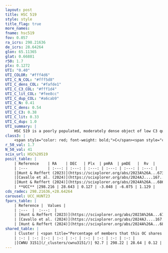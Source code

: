 ```yaml
---
layout: post
title: HSC 519
style: style
title_flag: true
more_names: 
fname: hsc519
fov: 0.057
ra_icrs: 298.21636
de_icrs: 28.64264
glon: 65.11365
glat: 0.66881
r50: 1.7
plx: 0.1272
UTI: "0.40"
UTI_COLOR: "#fff4d6"
UTI_C_N_COL: "#fff5d8"
UTI_C_dens_COL: "#fafde1"
UTI_C_C3_COL: "#fff1d4"
UTI_C_lit_COL: "#fee8cc"
UTI_C_dup_COL: "#a6cab9"
UTI_C_N: 0.41
UTI_C_dens: 0.54
UTI_C_C3: 0.38
UTI_C_lit: 0.33
UTI_C_dup: 1.0
UTI_summary: |
    HSC 519 is a poorly populated, moderately dense object of low C3 quality. It was recently reported in the literature. This object shares a large percentage of members with a later reported entry.
class3: |
    <span style="color: red; font-weight: bold;">C</span><span style="color: #FFC300; font-weight: bold;">B</span>
r_50_val: 1.7
N_50_val: 41
scix_url: HSC%20519
posit_table: |
    | Reference    | RA    | DEC   | Plx  | pmRA  | pmDE   |  Rv  |
    | :---         | :---: | :---: | :---: | :---: | :---: | :---: |
    |[Hunt & Reffert (2023)](https://scixplorer.org/abs/2023A%26A...673A.114H) | 298.218 | 28.643 | 0.127 | -3.047 | -6.089 | 19.103 |
    |[Cavallo et al. (2024)](https://scixplorer.org/abs/2024AJ....167...12C) | 298.228 | 28.64 | 0.127 | -- | -- | -- |
    |[Hunt & Reffert (2024)](https://scixplorer.org/abs/2024A%26A...686A..42H) | 298.218 | 28.643 | 0.127 | -3.047 | -6.089 | 19.103 |
    | **UCC** |298.216 | 28.643 | 0.127 | -3.048 | -6.075 | 1.129 | 
cds_radec: 298.21636,+28.64264
carousel: UCC_HUNT23
fpars_table: |
    | Reference |  Values |
    | :---  |  :---:  |
    | [Hunt & Reffert (2023)](https://scixplorer.org/abs/2023A%26A...673A.114H) | `AV50=3.374, diffAV50=2.842, MOD50=14.215, logAge50=6.993` |
    | [Cavallo et al. (2024)](https://scixplorer.org/abs/2024AJ....167...12C) | `AV50=3.26, dMod50=14.09, logAge50=7.69, [Fe/H]50=0.55` |
    | [Hunt & Reffert (2024)](https://scixplorer.org/abs/2024A%26A...686A..42H) | `MassJ=785.884` |
shared_table: |
    | Cluster | <span title="Percentage of members that this OC shares with the ones listed">%</span>   | RA   | DEC   | Plx   | pmRA  | pmDE  | Rv | UTI |
    | :-: | :-: |:-: | :-: | :-: | :-: | :-: | :-: | :-: |
    |[CWNU 3151](/_clusters/cwnu3151/)| 92.7 | 298.22 | 28.64 | 0.12 | -3.05 | -6.07 | 1.13 |0.06 |
---
```

